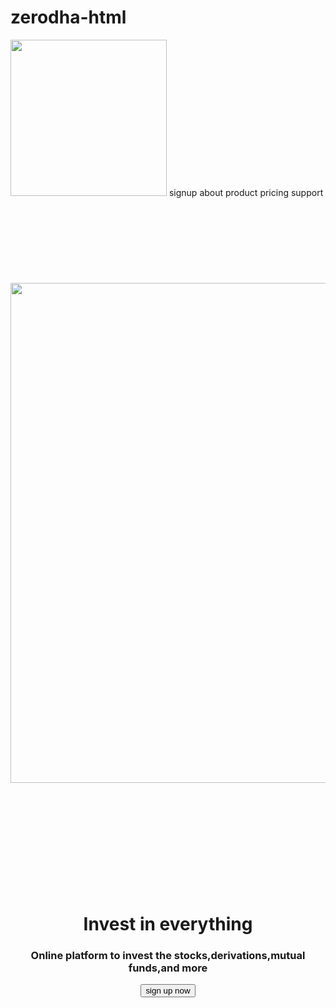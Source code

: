 # zerodha-html
<div>
    <img width="250" src = "photo.png"></img>
    <span>signup</span>
    <span>about</span>
    <span>product</span>
    <span>pricing</span>
    <span>support</span>
</div>
<br></br><br></br>
<br></br>
<br></br>
<center>
    <img width="800" src = "photo1.png"></img>
</center>
<br></br>
<br></br><br></br><br></br><br></br>
<center>
<h1>Invest in everything

</h1>
</center>


<center>
<h3>
    Online platform to invest the stocks,derivations,mutual funds,and more
</h3>
</center>
<center>
    <button>sign up now</button>
</center>
